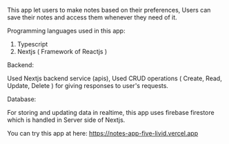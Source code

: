 This app let users to make notes based on their preferences, Users can save their notes and access them whenever they need of it. 

Programming languages used in this app:

1. Typescript 
2. Nextjs ( Framework of Reactjs )

Backend: 

Used Nextjs backend service (apis),
Used CRUD operations ( Create, Read, Update, Delete )  for giving responses to user's requests.

Database:

For storing and updating data in realtime, this app uses firebase firestore which is handled in Server side of Nextjs.

You can try this app at here: https://notes-app-five-livid.vercel.app
